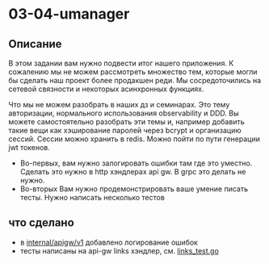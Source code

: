 # 03-04-umanager

## Описание
В этом задании вам нужно подвести итог нашего приложения. К сожалению мы не можем рассмотреть множество тем, которые 
могли бы сделать наш проект более продакшен реди. Мы сосредоточились на сетевой связности и некоторых асинхронных 
функциях.   

Что мы не можем разобрать в наших дз и семинарах. Это тему авторизации, нормального использования observability и DDD.
Вы можете самостоятельно разобрать эти темы и, например добавить такие вещи как хэширование паролей через bcrypt и 
организацию сессий. Сессии можно хранить в redis. Можно пойти по пути генерации jwt токенов.

* Во-первых, вам нужно залогировать ошибки там где это уместно. Сделать это нужно в http хэндлерах api gw. В grpc это 
делать не нужно. 
* Во-вторых Вам нужно продемонстрировать ваше умение писать тесты. Нужно написать несколько тестов

## что сделано
 - в [internal/apigw/v1](internal/apigw/v1) добавлено логирование ошибок
 - тесты написаны на api-gw links хэндлер, см. [links_test.go](internal/apigw/v1/links_test.go) 


